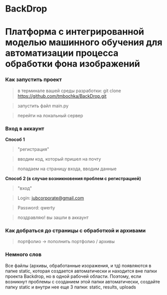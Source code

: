 # BackDrop

# Платформа с интегрированной моделью машинного обучения для автоматизации процесса обработки фона изображений

### Как запустить проект

> в терминале вашей среды разработки: git clone https://github.com/tmbochka/BackDrop.git

> запустить файл main.py

> перейти на локальный сервер

### Вход в аккаунт

__Способ 1__

> "регистрация"

> вводим код, который пришел на почту

> попадаем на страницу входа, вводим данные

__Способ 2 (в случае возникновения проблем с регистрацией)__

> "вход"

> Login: jubcorporate@gmail.com

> Password: qwerty

> поздравляю! вы зашли в аккаунт

### Как добраться до страницы с обработкой и архивами

> портфолио -> пополнить портфолио / архивы


### Немного слов

Все файлы (архивы, обработанные изоражения, и тд) появляются в папке static, которая создается автоматически и находится вне папки проекта Backdrop, но в одной рабочей области. Поэтому, если возникнут проблемы с созданием этой папки автоматически, создайте папку static и внутри нее еще 3 папки: static, results, uploads